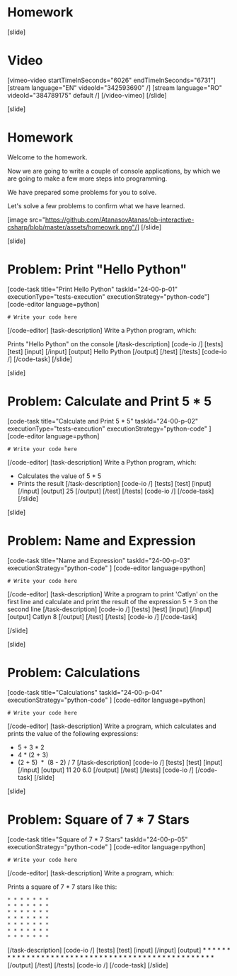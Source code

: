 # Homework

[slide]
# Video

[vimeo-video startTimeInSeconds="6026" endTimeInSeconds="6731"]
[stream language="EN" videoId="342593690"  /]
[stream language="RO" videoId="384789175" default /]
[/video-vimeo]
[/slide]

[slide]
# Homework
Welcome to the homework. 

Now we are going to write a couple of console applications, by which we are going to make a few more steps into programming. 

We have prepared some problems for you to solve.

Let's solve a few problems to confirm what we have learned.

[image src="https://github.com/AtanasovAtanas/pb-interactive-csharp/blob/master/assets/homeowrk.png"/]
[/slide]

[slide]
# Problem: Print "Hello Python"
[code-task title="Print Hello Python" taskId="24-00-p-01" executionType="tests-execution" executionStrategy="python-code"]
[code-editor language=python]
```
# Write your code here
```
[/code-editor]
[task-description]
Write a Python program, which:

Prints "Hello Python" on the console
[/task-description]
[code-io /]
[tests]
[test]
[input]
[/input]
[output]
Hello Python
[/output]
[/test]
[/tests]
[code-io /]
[/code-task]
[/slide]

[slide]
# Problem: Calculate and Print 5 * 5
[code-task title="Calculate and Print 5 * 5" taskId="24-00-p-02" executionType="tests-execution" executionStrategy="python-code" ]
[code-editor language=python]
```
# Write your code here
```
[/code-editor]
[task-description]
Write a Python program, which:

* Calculates the value of 5 * 5
* Prints the result
[/task-description]
[code-io /]
[tests]
[test]
[input]
[/input]
[output]
25
[/output]
[/test]
[/tests]
[code-io /]
[/code-task]
[/slide]

[slide]
# Problem: Name and Expression
[code-task title="Name and Expression" taskId="24-00-p-03" executionStrategy="python-code" ]
[code-editor language=python]
```
# Write your code here
```
[/code-editor]
[task-description]
Write a program to print 'Catlyn' on the first line and calculate and print the result of the expression 5 + 3 on the second line
[/task-description]
[code-io /]
[tests]
[test]
[input]
[/input]
[output]
Catlyn
8
[/output]
[/test]
[/tests]
[code-io /]
[/code-task]

[/slide]

[slide]
# Problem: Calculations
[code-task title="Calculations" taskId="24-00-p-04" executionStrategy="python-code" ]
[code-editor language=python]
```
# Write your code here
```
[/code-editor]
[task-description]
Write a program, which calculates and prints the value of the following expressions:

* 5 + 3 \* 2
* 4 \* (2 + 3)
* (2 + 5)  \*  (8 - 2) \/ 7
[/task-description]
[code-io /]
[tests]
[test]
[input]
[/input]
[output]
11
20
6.0
[/output]
[/test]
[/tests]
[code-io /]
[/code-task]
[/slide]

[slide]
# Problem: Square of 7 * 7 Stars
[code-task title="Square of 7 * 7 Stars" taskId="24-00-p-05" executionStrategy="python-code" ]
[code-editor language=python]
```
# Write your code here
```
[/code-editor]
[task-description]
Write a program, which:

Prints a square of 7 * 7 stars like this:

```
* * * * * * *
* * * * * * *
* * * * * * *
* * * * * * *
* * * * * * *
* * * * * * *
* * * * * * *
```

[/task-description]
[code-io /]
[tests]
[test]
[input]
[/input]
[output]
\* \* \* \* \* \* \*
\* \* \* \* \* \* \*
\* \* \* \* \* \* \*
\* \* \* \* \* \* \*
\* \* \* \* \* \* \*
\* \* \* \* \* \* \*
\* \* \* \* \* \* \*
[/output]
[/test]
[/tests]
[code-io /]
[/code-task]
[/slide]

